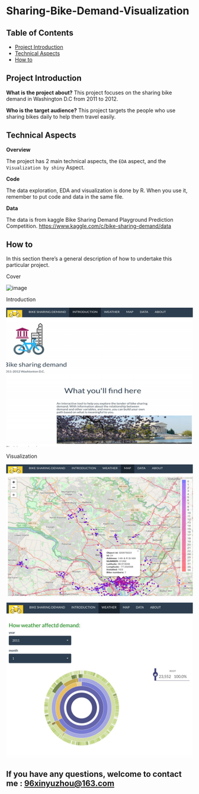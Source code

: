 # Sharing-Bike-Demand-Visualization

## Table of Contents

- [Project Introduction](#project-introduction)
- [Technical Aspects](#technical-aspects)
- [How to](#how-to)

## Project Introduction

**What is the project about?**
This project focuses on the sharing bike demand in Washington D.C from 2011 to 2012. 

**Who is the target audience?**
This project targets the people who use sharing bikes daily to help them travel easily.

## Technical Aspects 

**Overview**

The project has 2 main technical aspects, the `EDA`  aspect, and the `Visualization by shiny` Aspect.

**Code**

The data exploration, EDA and visualization is done by R. When you use it, remember to put code and data in the same file.

**Data**

The data is from kaggle Bike Sharing Demand Playground Prediction Competition. https://www.kaggle.com/c/bike-sharing-demand/data

## How to

In this section there’s a general description of how to undertake this particular project.

Cover 

![image](https://github.com/96xinyuzhou/Sharing-Bike-Demand-Visualization/blob/main/picture/%E6%88%AA%E5%B1%8F2020-09-24%20%E4%B8%8A%E5%8D%889.46.05.png)

Introduction

![image](https://github.com/96xinyuzhou/Sharing-Bike-Demand-Visualization/blob/main/picture/%E6%88%AA%E5%B1%8F2020-09-24%20%E4%B8%8A%E5%8D%889.44.36.png)

Visualization

![image](https://github.com/96xinyuzhou/Sharing-Bike-Demand-Visualization/blob/main/picture/%E6%88%AA%E5%B1%8F2020-09-24%20%E4%B8%8A%E5%8D%889.43.42.png)

![image](https://github.com/96xinyuzhou/Sharing-Bike-Demand-Visualization/blob/main/picture/%E6%88%AA%E5%B1%8F2020-09-24%20%E4%B8%8A%E5%8D%889.44.03.png)

## If you have any questions, welcome to contact me : 96xinyuzhou@163.com
